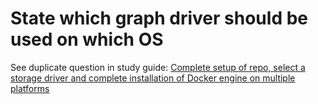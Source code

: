 # State which graph driver should be used on which OS

See duplicate question in study guide: [Complete setup of repo, select a storage driver and complete installation of Docker engine on multiple platforms](
https://github.com/DevOps-Academy-Org/dca-prep-guide/blob/master/domain3/Complete_setup_of_repo_select_a_storage_driver_and_complete_installation_of_Docker_engine_on_multiple_platforms.md)

